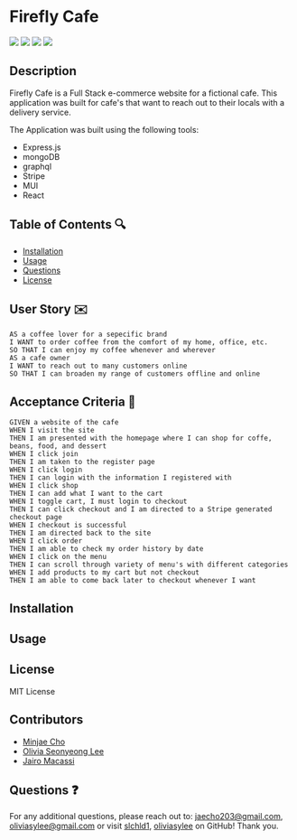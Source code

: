 # Firefly Cafe
<p>
    <img src="https://img.shields.io/github/repo-size/oliviasylee/fluffy-goggles" />
    <img src="https://img.shields.io/github/languages/top/oliviasylee/fluffy-goggles"  />
    <img src="https://img.shields.io/github/last-commit/oliviasylee/fluffy-goggles" />
    <img src="https://img.shields.io/badge/license-MIT-brightgreen"/>
</p>

## Description

Firefly Cafe is a Full Stack e-commerce website for a fictional cafe. This application was built for cafe's that want to reach out to their locals with a delivery service. 

The Application was built using the following tools:

- Express.js
- mongoDB
- graphql
- Stripe
- MUI
- React

## Table of Contents 🔍
* [Installation](#installation)
* [Usage](#usage)
* [Questions](#questions)
* [License](#license)

## User Story ✉️
~~~
AS a coffee lover for a sepecific brand
I WANT to order coffee from the comfort of my home, office, etc.
SO THAT I can enjoy my coffee whenever and wherever
AS a cafe owner
I WANT to reach out to many customers online
SO THAT I can broaden my range of customers offline and online
~~~
## Acceptance Criteria 📩
~~~
GIVEN a website of the cafe
WHEN I visit the site
THEN I am presented with the homepage where I can shop for coffe, beans, food, and dessert
WHEN I click join
THEN I am taken to the register page
WHEN I click login
THEN I can login with the information I registered with
WHEN I click shop
THEN I can add what I want to the cart
WHEN I toggle cart, I must login to checkout
THEN I can click checkout and I am directed to a Stripe generated checkout page
WHEN I checkout is successful
THEN I am directed back to the site
WHEN I click order
THEN I am able to check my order history by date
WHEN I click on the menu
THEN I can scroll through variety of menu's with different categories
WHEN I add products to my cart but not checkout
THEN I am able to come back later to checkout whenever I want
~~~

## Installation

## Usage

## License
MIT License

## Contributors
- [Minjae Cho](https://github.com/slchld1)
- [Olivia Seonyeong Lee](https://github.com/oliviasylee)
- [Jairo Macassi](https://github.com/)

## Questions ❓
For any additional questions, please reach out to: jaecho203@gmail.com, oliviasylee@gmail.com or visit [slchld1](https://github.com/slchld1), [oliviasylee](https://github.com/oliviasylee) on GitHub! Thank you.